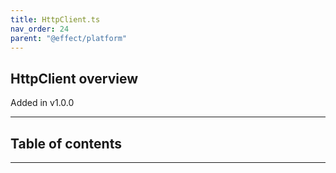 ```yaml
---
title: HttpClient.ts
nav_order: 24
parent: "@effect/platform"
---
```


## HttpClient overview

Added in v1.0.0

---

<h2 class="text-delta">Table of contents</h2>

---
